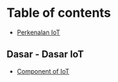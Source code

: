 # Table of contents

* [Perkenalan IoT](README.md)

## Dasar - Dasar IoT

* [Component of IoT](dasar-dasar-iot/component-of-iot.md)

